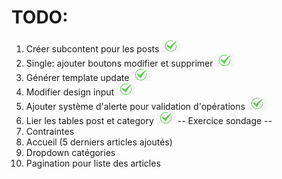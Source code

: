 # TODO:

1. Créer subcontent pour les posts ![ok](tick.png)
2. Single: ajouter boutons modifier et supprimer ![ok](tick.png)
3. Générer template update ![ok](tick.png)
4. Modifier design input ![ok](tick.png)
5. Ajouter système d'alerte pour validation d'opérations ![ok](tick.png)
6. Lier les tables post et category ![ok](tick.png)
--
Exercice sondage
--
7. Contraintes
8. Accueil (5 derniers articles ajoutés)
9. Dropdown catégories
10. Pagination pour liste des articles